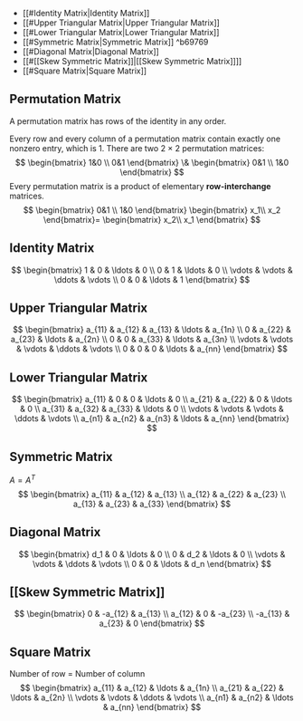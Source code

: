 - [[#Identity Matrix|Identity Matrix]]
- [[#Upper Triangular Matrix|Upper Triangular Matrix]]
- [[#Lower Triangular Matrix|Lower Triangular Matrix]]
- [[#Symmetric Matrix|Symmetric Matrix]] ^b69769
- [[#Diagonal Matrix|Diagonal Matrix]]
- [[#[[Skew Symmetric Matrix]]|[[Skew Symmetric Matrix]]]]
- [[#Square Matrix|Square Matrix]]
## Permutation Matrix
A permutation matrix  has rows of the identity in any order.

Every row and every column of a permutation matrix contain exactly one nonzero entry,
which is 1. There are two 2 × 2 permutation matrices: 
$$
\begin{bmatrix}
1&0 \\ 
0&1
\end{bmatrix} \&
\begin{bmatrix}
0&1 \\ 
1&0
\end{bmatrix}
$$
Every permutation matrix is a product of elementary **row-interchange** matrices.
$$
\begin{bmatrix}
0&1 \\ 
1&0
\end{bmatrix}
\begin{bmatrix}
x_1\\ 
x_2
\end{bmatrix}=
\begin{bmatrix}
x_2\\ 
x_1
\end{bmatrix}
$$
## Identity Matrix

$$
\begin{bmatrix}
1 & 0 & \ldots & 0 \\
0 & 1 & \ldots & 0 \\
\vdots & \vdots & \ddots & \vdots \\
0 & 0 & \ldots & 1
\end{bmatrix}
$$
## Upper Triangular Matrix
$$
\begin{bmatrix}
a_{11} & a_{12} & a_{13} & \ldots & a_{1n} \\
0 & a_{22} & a_{23} & \ldots & a_{2n} \\
0 & 0 & a_{33} & \ldots & a_{3n} \\
\vdots & \vdots & \vdots & \ddots & \vdots \\
0 & 0 & 0 & \ldots & a_{nn}
\end{bmatrix}
$$
## Lower Triangular Matrix
$$
\begin{bmatrix}
a_{11} & 0 & 0 & \ldots & 0 \\
a_{21} & a_{22} & 0 & \ldots & 0 \\
a_{31} & a_{32} & a_{33} & \ldots & 0 \\
\vdots & \vdots & \vdots & \ddots & \vdots \\
a_{n1} & a_{n2} & a_{n3} & \ldots & a_{nn}
\end{bmatrix}
$$
## Symmetric Matrix
$A=A^T$
$$
\begin{bmatrix}
a_{11} & a_{12} & a_{13} \\
a_{12} & a_{22} & a_{23} \\
a_{13} & a_{23} & a_{33}
\end{bmatrix}
$$
## Diagonal Matrix
$$
\begin{bmatrix}
d_1 & 0 & \ldots & 0 \\
0 & d_2 & \ldots & 0 \\
\vdots & \vdots & \ddots & \vdots \\
0 & 0 & \ldots & d_n
\end{bmatrix}
$$
## [[Skew Symmetric Matrix]]
$$
\begin{bmatrix}
0 & -a_{12} & a_{13} \\
a_{12} & 0 & -a_{23} \\
-a_{13} & a_{23} & 0
\end{bmatrix}
$$
## Square Matrix
Number of row = Number of column
$$
\begin{bmatrix}
a_{11} & a_{12} & \ldots & a_{1n} \\
a_{21} & a_{22} & \ldots & a_{2n} \\
\vdots & \vdots & \ddots & \vdots \\
a_{n1} & a_{n2} & \ldots & a_{nn}
\end{bmatrix}
$$